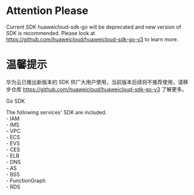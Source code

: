# Attention Please

Current SDK huaweicloud-sdk-go will be deprecated and new version of SDK is recommended. Please look at https://github.com/huaweicloud/huaweicloud-sdk-go-v3 to learn more.

# 温馨提示

华为云已推出新版本的 SDK 供广大用户使用，当前版本后续将不推荐使用，请移步仓库 https://github.com/huaweicloud/huaweicloud-sdk-go-v3 了解更多。


Go SDK  
   
The following services' SDK are included.  
\- IAM  
\- IMS  
\- VPC  
\- ECS  
\- EVS  
\- CES  
\- ELB  
\- DNS  
\- AS  
\- BSS  
\- FunctionGraph  
\- RDS
